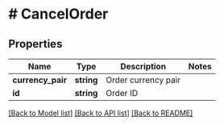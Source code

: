 # # CancelOrder

## Properties

Name | Type | Description | Notes
------------ | ------------- | ------------- | -------------
**currency_pair** | **string** | Order currency pair | 
**id** | **string** | Order ID | 

[[Back to Model list]](../../README.md#documentation-for-models) [[Back to API list]](../../README.md#documentation-for-api-endpoints) [[Back to README]](../../README.md)
